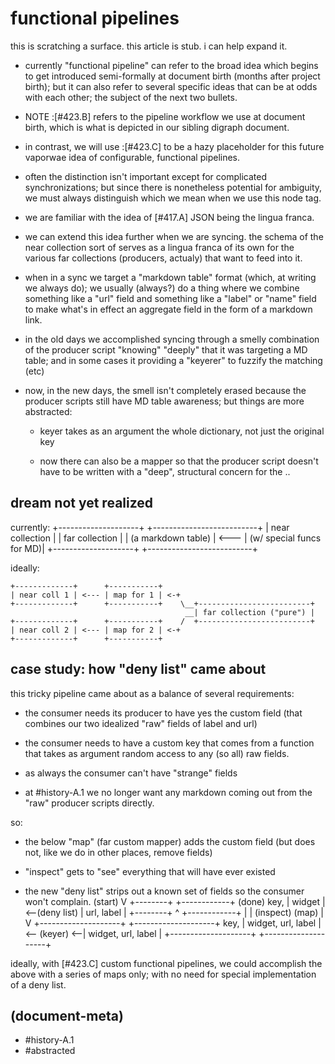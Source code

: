 # functional pipelines

this is scratching a surface. this article is stub. i can help expand it.

  - currently "functional pipeline" can refer to the broad idea which begins
    to get introduced semi-formally at document birth (months after project
    birth); but it can also refer to several specific ideas that can be at
    odds with each other; the subject of the next two bullets.

  - NOTE :[#423.B] refers to the pipeline workflow we use at document birth,
    which is what is depicted in our sibling digraph document.

  - in contrast, we will use :[#423.C] to be a hazy placeholder for this
    future vaporwae idea of configurable, functional pipelines.

  - often the distinction isn't important except for complicated
    synchronizations; but since there is nonetheless potential for ambiguity,
    we must always distinguish which we mean when we use this node tag.

  - we are familiar with the idea of [#417.A] JSON being the lingua franca.

  - we can extend this idea further when we are syncing. the schema of the
    near collection sort of serves as a lingua franca of its own for the
    various far collections (producers, actualy) that want to feed into it.

  - when in a sync we target a "markdown table" format (which, at writing
    we always do); we usually (always?) do a thing where we combine something
    like a "url" field and something like a "label" or "name" field to make
    what's in effect an aggregate field in the form of a markdown link.

  - in the old days we accomplished syncing through a smelly combination of
    the producer script "knowing" "deeply" that it was targeting a MD table;
    and in some cases it providing a "keyerer" to fuzzify the matching (etc)

  - now, in the new days, the smell isn't completely erased because the
    producer scripts still have MD table awareness; but things are more
    abstracted:
      - keyer takes as an argument the whole dictionary, not just the
        original key

      - now there can also be a mapper so that the producer script doesn't
        have to be written with a "deep", structural concern for the  ..




## dream not yet realized

currently:
    +--------------------+              +--------------------------+
    | near collection    |              | far collection           |
    | (a markdown table) |     <---     | (w/ special funcs for MD)|
    +--------------------+              +--------------------------+


ideally:

    +-------------+      +-----------+
    | near coll 1 | <--- | map for 1 | <-+
    +-------------+      +-----------+    \__+-------------------------+
                                           __| far collection ("pure") |
    +-------------+      +-----------+    /  +-------------------------+
    | near coll 2 | <--- | map for 2 | <-+
    +-------------+      +-----------+




## <a name=D></a> case study: how "deny list" came about

this tricky pipeline came about as a balance of several requirements:

  - the consumer needs its producer to have yes the custom field (that
    combines our two idealized "raw" fields of label and url)

  - the consumer needs to have a custom key that comes from a function that
    takes as argument random access to any (so all) raw fields.

  - as always the consumer can't have "strange" fields

  - at #history-A.1 we no longer want any markdown coming out from the
    "raw" producer scripts directly.

so:
  - the below "map" (far custom mapper) adds the custom field
    (but does not, like we do in other places, remove fields)

  - "inspect" gets to "see" everything that will have ever existed

  - the new "deny list" strips out a known set of fields so the consumer
    won't complain.
                                                           (start)
                                                              V
                 +--------+                            +------------+
    (done)  key, | widget | <--(deny list)             | url, label |
                 +--------+         ^                  +------------+
                                    |                        |
                                (inspect)                  (map)
                                    |                        V
                 +--------------------+               +--------------------+
            key, | widget, url, label |<-- (keyer) <--| widget, url, label |
                 +--------------------+               +--------------------+


ideally, with [#423.C] custom functional pipelines, we could accomplish
the above with a series of maps only; with no need for special implementation
of a deny list.




## (document-meta)

  - #history-A.1
  - #abstracted
